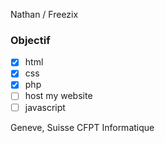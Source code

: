 Nathan / Freezix

### Objectif
- [x] html
- [x] css
- [x] php
- [ ] host my website
- [ ] javascript

Geneve, Suisse
CFPT Informatique

